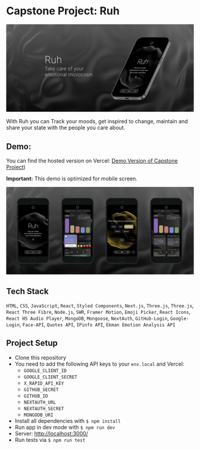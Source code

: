 # Capstone Project: Ruh

![Ruh App](public/images/header.png)

With Ruh you can Track your moods, get inspired to change, maintain and share your state with the people you care about.

## Demo:

You can find the hosted version on Vercel: [Demo Version of Capstone Project](https://capstone-ruh.vercel.app/))

**Important:** This demo is optimized for mobile screen.

![App Screens](public/images/screens.png)

## Tech Stack

`HTML`, `CSS`, `JavaScript`, `React`, `Styled Components`, `Next.js`, `Three.js`, `Three.js`, `React Three Fibre`, `Node.js`, `SWR`, `Framer Motion`, `Emoji Picker`, `React Icons`, `React H5 Audio Player`, `MongoDB`, `Mongoose`, `NextAuth`, `GitHub-Login`, `Google-Login`, `Face-API`, `Quotes API`, `IPinfo API`, `Ekman Emotion Analysis API`

## Project Setup

- Clone this repository
- You need to add the following API keys to your `env.local` and Vercel:
  - `GOOGLE_CLIENT_ID`
  - `GOOGLE_CLIENT_SECRET`
  - `X_RAPID_API_KEY`
  - `GITHUB_SECRET`
  - `GITHUB_ID`
  - `NEXTAUTH_URL`
  - `NEXTAUTH_SECRET`
  - `MONGODB_URI`
- Install all dependencies with `$ npm install`
- Run app in dev mode with `$ npm run dev`
- Server: [http://localhost:3000/](http://localhost:3000/)
- Run tests via `$ npm run test`
